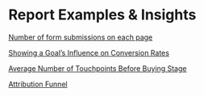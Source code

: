 # Report Examples & Insights

[Number of form submissions on each page](Report-Examples-&-Insights/Number-of-form-submissions-on-each-page.md)

[Showing a Goal’s Influence on Conversion Rates ](Report-Examples-&-Insights/Showing-a-Goals-Influence-on-Conversion-Rates.md)

[Average Number of Touchpoints Before Buying Stage](Report-Examples-&-Insights/Average-Number-of-Touchpoints-Before-Buying-Stage.md)

[Attribution Funnel](Report-Examples-&-Insights/Attribution-Funnel.md)